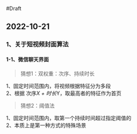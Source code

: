 #Draft

## 2022-10-21
### 1、关于短视频封面算法
#### 1-1、微信聊天界面
> 猜想1：双权重：次序、持续时长

1、固定时间范围内，将视频根据特征分为多段  
2、根据 次序*X + 时长*Y，取最高者的特征作为首页

> 猜想2：阈值法

1、固定时间范围内，取第一个持续时间超过指定阈值的  
2、本质上是第一种方式的特殊场景

